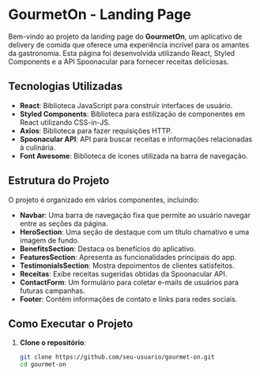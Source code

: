 # GourmetOn - Landing Page

Bem-vindo ao projeto da landing page do **GourmetOn**, um aplicativo de delivery de comida que oferece uma experiência incrível para os amantes da gastronomia. Esta página foi desenvolvida utilizando React, Styled Components e a API Spoonacular para fornecer receitas deliciosas.

## Tecnologias Utilizadas

- **React**: Biblioteca JavaScript para construir interfaces de usuário.
- **Styled Components**: Biblioteca para estilização de componentes em React utilizando CSS-in-JS.
- **Axios**: Biblioteca para fazer requisições HTTP.
- **Spoonacular API**: API para buscar receitas e informações relacionadas à culinária.
- **Font Awesome**: Biblioteca de ícones utilizada na barra de navegação.

## Estrutura do Projeto

O projeto é organizado em vários componentes, incluindo:

- **Navbar**: Uma barra de navegação fixa que permite ao usuário navegar entre as seções da página.
- **HeroSection**: Uma seção de destaque com um título chamativo e uma imagem de fundo.
- **BenefitsSection**: Destaca os benefícios do aplicativo.
- **FeaturesSection**: Apresenta as funcionalidades principais do app.
- **TestimonialsSection**: Mostra depoimentos de clientes satisfeitos.
- **Receitas**: Exibe receitas sugeridas obtidas da Spoonacular API.
- **ContactForm**: Um formulário para coletar e-mails de usuários para futuras campanhas.
- **Footer**: Contém informações de contato e links para redes sociais.

## Como Executar o Projeto

1. **Clone o repositório**:
   ```bash
   git clone https://github.com/seu-usuario/gourmet-on.git
   cd gourmet-on
